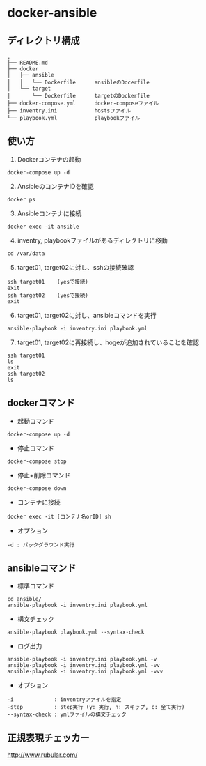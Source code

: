# docker-ansible

## ディレクトリ構成
```
.
├── README.md
├── docker
│   ├── ansible
│   │   └── Dockerfile      ansibleのDocerfile
│   └── target
│       └── Dockerfile      targetのDockerfile
├── docker-compose.yml      docker-composeファイル
├── inventry.ini            hostsファイル
└── playbook.yml            playbookファイル
```

## 使い方
1. Dockerコンテナの起動
```
docker-compose up -d
```
2. AnsibleのコンテナIDを確認
```
docker ps
```
3. Ansibleコンテナに接続
```
docker exec -it ansible
```
4. inventry, playbookファイルがあるディレクトリに移動
```
cd /var/data
```
5. target01, target02に対し、sshの接続確認
```
ssh target01    (yesで接続)
exit
ssh target02    (yesで接続)
exit
```
6. target01, target02に対し、ansibleコマンドを実行
```
ansible-playbook -i inventry.ini playbook.yml
```
7. target01, target02に再接続し、hogeが追加されていることを確認
```
ssh target01
ls
exit
ssh target02
ls
```


## dockerコマンド
- 起動コマンド
```
docker-compose up -d
```
- 停止コマンド
```
docker-compose stop
```
- 停止+削除コマンド
```
docker-compose down
```
- コンテナに接続
```
docker exec -it [コンテナ名orID] sh
```
- オプション
```
-d : バックグラウンド実行
```

## ansibleコマンド
- 標準コマンド
```
cd ansible/
ansible-playbook -i inventry.ini playbook.yml
```
- 構文チェック
```
ansible-playbook playbook.yml --syntax-check
```
- ログ出力
```
ansible-playbook -i inventry.ini playbook.yml -v
ansible-playbook -i inventry.ini playbook.yml -vv
ansible-playbook -i inventry.ini playbook.yml -vvv
```
- オプション
```
-i             : inventryファイルを指定
-step          : step実行 (y: 実行, n: スキップ, c: 全て実行) 
--syntax-check : ymlファイルの構文チェック
```

## 正規表現チェッカー
http://www.rubular.com/
